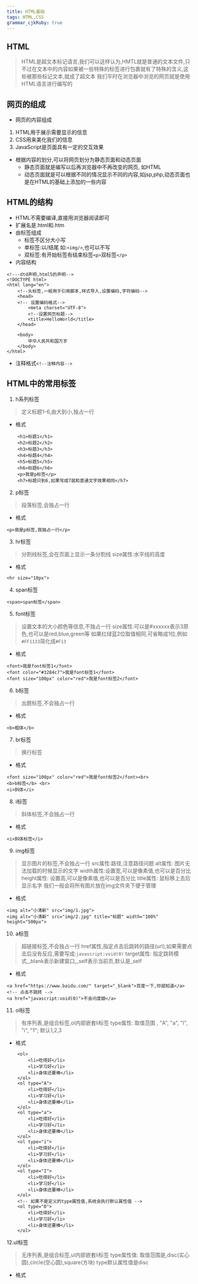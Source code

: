 ```yaml
---
title: HTML基础
tags: HTML,CSS
grammar_cjkRuby: true
---
```


## HTML
> HTML是超文本标记语言,我们可以这样认为,HMTL就是普通的文本文件,只不过在文本中的内容如果被一些特殊的标签进行包裹就有了特殊的含义,这些被那些标记文本,就成了超文本
> 我们平时在浏览器中浏览的网页就是使用HTML语言进行编写的

## 网页的组成
- 网页的内容组成

1. HTML用于展示需要显示的信息
2. CSS用来美化我们的信息
3. JavaScript是页面具有一定的交互效果

- 根据内容的划分,可以将网页划分为静态页面和动态页面
	- 静态页面就是编写以后再浏览器中不再改变的网页, 如HTML
	- 动态页面就是可以根据不同的情况显示不同的内容,如jsp,php,动态页面也是在HTML的基础上添加的一些内容


## HTML的结构
- HTML不需要编译,直接用浏览器阅读即可
- 扩展名是.html和.htm
- 由标签组成
	- 标签不区分大小写
	- 单标签:以/结尾 如:`<img/>`,也可以不写
	- 双标签:有开始标签有结束标签`<p>`双标签`</p>`
- 内容结构

``` stylus
<!---dtd声明,html5的声明-->
<!DOCTYPE html>
<html lang="en">
	<!--头标签,一般用于引用脚本,样式导入,设置编码,字符编码-->
	<head>
	<!-- 设置编码格式-->
		<meta charset="UTF-8">
		<!--设置网页标题-->
		<title>HelloWorld</title>
	</head>
	
	<body>
		中华人民共和国万岁
	</body>
</html>
```
- 注释格式`<!--注释内容-->`

## HTML中的常用标签

1. h系列标签
>定义标题1-6,由大到小,独占一行

-  格式

``` stylus
	<h1>标题1</h1>
	<h2>标题2</h2>
	<h3>标题3</h3>
	<h4>标题4</h4>
	<h5>标题5</h5>
	<h6>标题6</h6>
	<p>我是p标签</p>
	<h7>标题只到6,如果写成7就和普通文字效果相同</h7>
```

2. p标签

> 段落标签,会独占一行

- 格式

``` stylus
<p>我是p标签,我独占一行</p>
```
3. hr标签

> 分割线标签,会在页面上显示一条分割线
> size属性:水平线的高度

- 格式

``` stylus
<hr size="10px">
```
4. span标签

``` stylus
<span>span标签</span>
```
5. font标签

> 设置文本的大小颜色等信息,不独占一行
> size属性:可以是#xxxxxx表示3原色,也可以是red,blue,green等
> 如果红绿蓝2位取值相同,可省略成1位,例如`#FF1133`简化成`#F13`

- 格式

``` stylus
<font>我是font标签1</font>
<font color="#3284c7">我是font标签1</font>
<font size="100px" color="red">我是font标签2</font>
```
6. b标签

> 出题标签,不会独占一行

- 格式

``` stylus
<b>粗体</b>
```
7. br标签
> 换行标签

- 格式

``` stylus
<font size="100px" color="red">我是font标签2</font><br>
<b>b标签</b> <br>
<i>斜体</i>
```

8. i标签

> 斜体标签,不会独占一行

- 格式

``` stylus
<i>斜体标签</i>
```
9. img标签

> 显示图片的标签,不会独占一行
> src属性:路径,注意路径问题
> alt属性: 图片无法加载的时候显示的文字
> width属性:设置宽,可以是像素值,也可以是百分比
> height属性: 设置高,可以是像素值,也可以是百分比
> title属性: 鼠标移上去后显示名字
> 我们一般会将所有图片放在img文件夹下便于管理

- 格式

``` stylus
<img alt="小清新" src="img/1.jpg">
<img alt="小清新" src="img/2.jpg" title="标题" width="100%" height="500px">
```
10. a标签

> 超链接标签,不会独占一行
> href属性,指定点击后跳转的路径(url),如果需要点击后没有反应,需要写成:`javascript:void(0)`
> target属性: 指定跳转模式,_blank表示新建窗口,_self表示当前页,默认是_self
- 格式

``` stylus
<a href="https://www.baidu.com/" target="_blank">百度一下,你就知道</a>
<!-- 点击不跳转 -->
<a href="javascript:void(0)">不会问度娘</a>
```

11. ol标签

> 有序列表,是组合标签,ol内部嵌套li标签
> type属性: 取值范围 , "A", "a", "I", "i", "1";
> 默认1,2,3
- 格式

``` stylus
	<ol>
		<li>吃得好</li>
		<li>学习好</li>
		<li>身体还要棒</li>
	</ol>
	<ol type="A">
		<li>吃得好</li>
		<li>学习好</li>
		<li>身体还要棒</li>
	</ol>
	<ol type="a">
		<li>吃得好</li>
		<li>学习好</li>
		<li>身体还要棒</li>
	</ol>
	<ol type="i">
		<li>吃得好</li>
		<li>学习好</li>
		<li>身体还要棒</li>
	</ol>
	<ol type="I">
		<li>吃得好</li>
		<li>学习好</li>
		<li>身体还要棒</li>
	</ol>
	<!-- 如果不是定义的type属性值,系统会执行默认属性值 -->
	<ol type="D">
		<li>吃得好</li>
		<li>学习好</li>
		<li>身体还要棒</li>
	</ol>

```
12.ul标签

> 无序列表,是组合标签,ul内部嵌套li标签
> type属性值: 取值范围是,disc(实心圆),circle(空心圆),square(方块)
> type默认属性值是disc
- 格式

``` stylus

```


